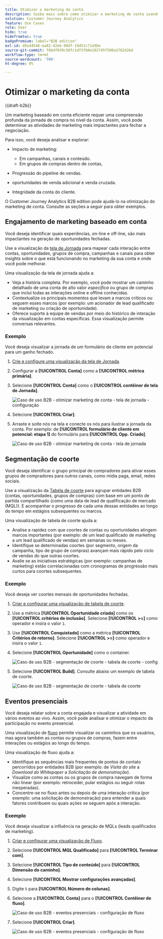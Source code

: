 ```yaml
---
title: Otimizar o marketing da conta
description: Saiba mais sobre como otimizar o marketing de conta usando o Customer Journey Analytics B2B edition.
solution: Customer Journey Analytics
feature: Use Cases
role: User
hide: true
hidefromtoc: true
badgePremium: label="B2B edition"
exl-id: d5e44546-ea82-42eb-98df-19d51c71e9be
source-git-commit: f66df039c56fc1df3fb0e102745f500a3782d26d
workflow-type: tm+mt
source-wordcount: '709'
ht-degree: 0%

---
```


# Otimizar o marketing da conta

{{draft-b2b}}

Um marketing baseado em conta eficiente requer uma compreensão profunda da jornada de compra no nível da conta. Assim, você pode determinar as atividades de marketing mais impactantes para fechar a negociação.

Para isso, você deseja analisar e explorar:

* Impacto de marketing:

   * Em campanhas, canais e conteúdo.
   * Em grupos de compras dentro de contas,

* Progressão do pipeline de vendas.
* oportunidades de venda adicional e venda cruzada.
* Integridade da conta do cliente.


O Customer Journey Analytics B2B edition pode ajudá-lo na otimização do marketing de conta. Consulte as seções a seguir para obter exemplos.


## Engajamento de marketing baseado em conta

Você deseja identificar quais experiências, on-line e off-line, são mais impactantes na geração de oportunidades fechadas.

Use a visualização da [tela de Jornada](/help/analysis-workspace/visualizations/journey-canvas/journey-canvas.md) para mapear cada interação entre contas, oportunidades, grupos de compra, campanhas e canais para obter insights sobre o que está funcionando no marketing da sua conta e onde você pode melhorar.

Uma visualização da tela de jornada ajuda a:

* Veja a história completa. Por exemplo, você pode mostrar um caminho detalhado de uma conta de alto valor *específica* ou grupo de compras que inclui todas as interações online e offline conhecidas.
* Contextualize os principais momentos que levam a marcos críticos ou seguem esses marcos (por exemplo: um acionador de lead qualificado de marketing ou criação de oportunidade).
* Oferece suporte à equipe de vendas por meio do histórico de interação da visualização em contas específicas. Essa visualização permite conversas relevantes.

### Exemplo

Você deseja visualizar a jornada de um formulário de cliente em potencial para um ganho fechado.

1. [Crie e configure uma visualização da tela de Jornada](/help/analysis-workspace/visualizations/journey-canvas/configure-journey-canvas.md).
1. Configurar a **[!UICONTROL Conta]** como a **[!UICONTROL métrica primária]**.
1. Selecione **[!UICONTROL Conta]** como o **[!UICONTROL contêiner de tela de Jornada]**.

   ![Caso de uso B2B - otimizar marketing de conta - tela de jornada - configuração](assets/b2b-uc-optimize-marketing-journey-canvas-config.png)

1. Selecione **[!UICONTROL Criar]**.
1. Arraste e solte nós na tela e conecte os nós para ilustrar a jornada da conta. Por exemplo: de **[!UICONTROL formulário de cliente em potencial: etapa 1]** do formulário para **[!UICONTROL Opp. Criado]**.

   ![Caso de uso B2B - otimizar marketing de conta - tela de jornada](assets/b2b-uc-optimize-marketing-journey-canvas.png)


## Segmentação de coorte

Você deseja identificar o grupo principal de compradores para ativar esses grupos de compradores para outros canais, como mídia paga, email, redes sociais.

Use a visualização da [Tabela de coorte](/help/analysis-workspace/visualizations/cohort-table/cohort-analysis.md) para agrupar entidades B2B (contas, oportunidades, grupos de compras) com base em um ponto de partida compartilhado (como uma data de lead de qualificação de mercado (MQL)). E acompanhar o progresso de cada uma dessas entidades ao longo do tempo em estágios subsequentes ou marcos.

Uma visualização de tabela de coorte ajuda a:

* Analise a rapidez com que coortes de contas ou oportunidades atingem marcos importantes (por exemplo: de um lead qualificado de marketing a um lead qualificado de vendas) em semanas ou meses.
* Identifique se determinadas coortes (por segmento, origem da campanha, tipo de grupo de compras) avançam mais rápido pelo ciclo de vendas do que outras coortes.
* Avalie se as iniciativas estratégicas (por exemplo: campanhas de marketing) estão correlacionadas com cronogramas de progressão mais curtos para coortes subsequentes.

### Exemplo

Você deseja ver coortes mensais de oportunidades fechadas.

1. [Criar e configurar uma visualização de tabela de coorte](/help/analysis-workspace/visualizations/cohort-table/t-cohort.md).
1. Use a métrica **[!UICONTROL Oportunidade criada]** como os **[!UICONTROL critérios de inclusão]**. Selecione **[!UICONTROL >=]** como operador e insira o valor `1`.
1. Use **[!UICONTROL Conquistado]** como a métrica **[!UICONTROL Critérios de retorno]**. Selecione **[!UICONTROL >=]** como operador e insira o valor `1`.
1. Selecione **[!UICONTROL Oportunidade]** como o container.

   ![Caso de uso B2B - segmentação de coorte - tabela de coorte - config](assets/b2b-uc-optimize-marketing-cohort-table-config.png)

1. Selecione **[!UICONTROL Build]**. Consulte abaixo um exemplo de tabela de coorte.

   ![Caso de uso B2B - segmentação de coorte - tabela de coorte](assets/b2b-uc-optimize-marketing-cohort-table.png)


## Eventos presenciais

Você deseja relatar sobre a conta engajada e visualizar a atividade em vários eventos ao vivo. Assim, você pode analisar e otimizar o impacto da participação no evento presencial.

Uma visualização de [fluxo](/help/analysis-workspace/visualizations/c-flow/flow.md) permite visualizar os caminhos que os usuários, mas agora também as contas ou grupos de compras, fazem entre interações ou estágios ao longo do tempo.

Uma visualização de fluxo ajuda a:

* Identifique as sequências mais frequentes de pontos de contato percorridos por entidades B2B (por exemplo: de *Visita do site* a *Download do Whitepaper* a *Solicitação de demonstração*).
* Visualize como as contas ou os grupos de compra navegam de forma não linear (por exemplo: retroceder, pular estágios ou seguir rotas inesperadas).
* Concentre-se no fluxo antes ou depois de uma interação crítica (por exemplo: uma solicitação de demonstração) para entender a quais fatores contribuem ou quais ações se seguem após a interação.

### Exemplo

Você deseja visualizar a influência na geração de MQLs (leads qualificados de marketing).

1. [Criar e configurar uma visualização de Fluxo](/help/analysis-workspace/visualizations/c-flow/create-flow.md).
1. Selecione **[!UICONTROL MQL Qualificado]** para **[!UICONTROL Terminar com]**.
1. Selecione **[!UICONTROL Tipo de conteúdo]** para **[!UICONTROL Dimensão do caminho]**.
1. Selecione **[!UICONTROL Mostrar configurações avançadas]**.
1. Digite `5` para **[!UICONTROL Número de colunas]**.
1. Selecione a **[!UICONTROL Conta]** para o **[!UICONTROL Contêiner de fluxo]**.

   ![Caso de uso B2B - eventos presenciais - configuração de fluxo](assets/b2b-uc-optimize-marketing-flow-config.png)

1. Selecione **[!UICONTROL Criar]**.

   ![Caso de uso B2B - eventos presenciais - configuração de fluxo](assets/b2b-uc-optimize-marketing-flow.png)
